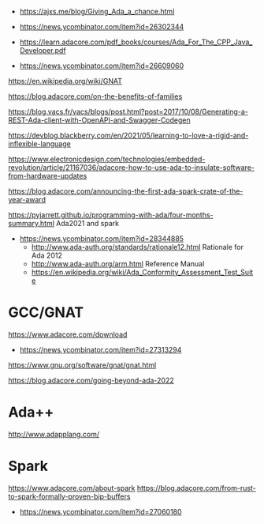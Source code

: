 * https://ajxs.me/blog/Giving_Ada_a_chance.html
 * https://news.ycombinator.com/item?id=26302344

* https://learn.adacore.com/pdf_books/courses/Ada_For_The_CPP_Java_Developer.pdf
 * https://news.ycombinator.com/item?id=26609060

https://en.wikipedia.org/wiki/GNAT

https://blog.adacore.com/on-the-benefits-of-families

https://blog.vacs.fr/vacs/blogs/post.html?post=2017/10/08/Generating-a-REST-Ada-client-with-OpenAPI-and-Swagger-Codegen

https://devblog.blackberry.com/en/2021/05/learning-to-love-a-rigid-and-inflexible-language

https://www.electronicdesign.com/technologies/embedded-revolution/article/21167036/adacore-how-to-use-ada-to-insulate-software-from-hardware-updates

https://blog.adacore.com/announcing-the-first-ada-spark-crate-of-the-year-award

https://pyjarrett.github.io/programming-with-ada/four-months-summary.html Ada2021 and spark
* https://news.ycombinator.com/item?id=28344885
  * http://www.ada-auth.org/standards/rationale12.html Rationale for Ada 2012
  * http://www.ada-auth.org/arm.html Reference Manual
  * https://en.wikipedia.org/wiki/Ada_Conformity_Assessment_Test_Suite

# GCC/GNAT
https://www.adacore.com/download
* https://news.ycombinator.com/item?id=27313294

https://www.gnu.org/software/gnat/gnat.html

https://blog.adacore.com/going-beyond-ada-2022

# Ada++
http://www.adapplang.com/

# Spark
https://www.adacore.com/about-spark
https://blog.adacore.com/from-rust-to-spark-formally-proven-bip-buffers
* https://news.ycombinator.com/item?id=27060180